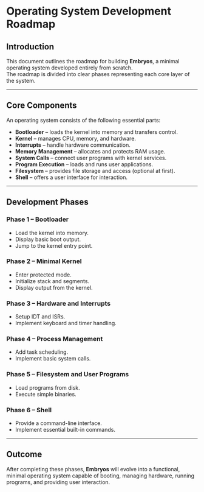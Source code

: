 # Operating System Development Roadmap

## Introduction
This document outlines the roadmap for building **Embryos**, a minimal operating system developed entirely from scratch.  
The roadmap is divided into clear phases representing each core layer of the system.

---

## Core Components
An operating system consists of the following essential parts:

- **Bootloader** – loads the kernel into memory and transfers control.  
- **Kernel** – manages CPU, memory, and hardware.  
- **Interrupts** – handle hardware communication.  
- **Memory Management** – allocates and protects RAM usage.  
- **System Calls** – connect user programs with kernel services.  
- **Program Execution** – loads and runs user applications.  
- **Filesystem** – provides file storage and access (optional at first).  
- **Shell** – offers a user interface for interaction.

---

## Development Phases

### Phase 1 – Bootloader
- Load the kernel into memory.  
- Display basic boot output.  
- Jump to the kernel entry point.

### Phase 2 – Minimal Kernel
- Enter protected mode.  
- Initialize stack and segments.  
- Display output from the kernel.

### Phase 3 – Hardware and Interrupts
- Setup IDT and ISRs.  
- Implement keyboard and timer handling.

### Phase 4 – Process Management
- Add task scheduling.  
- Implement basic system calls.

### Phase 5 – Filesystem and User Programs
- Load programs from disk.  
- Execute simple binaries.

### Phase 6 – Shell
- Provide a command-line interface.  
- Implement essential built-in commands.

---

## Outcome
After completing these phases, **Embryos** will evolve into a functional, minimal operating system capable of booting, managing hardware, running programs, and providing user interaction.

